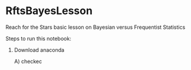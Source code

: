 # RftsBayesLesson
Reach for the Stars basic lesson on Bayesian versus Frequentist Statistics

Steps to run this notebook:
 1) Download anaconda

 	A) checkec
